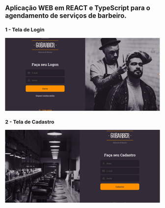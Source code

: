 <h2>Aplicação WEB em REACT e TypeScript para o agendamento de serviços de barbeiro.</h2>


<h3>1 - Tela de Login</h3>

<img src="/gitimages/logon.png">

<h3>2 - Tela de Cadastro</h3>

<img src="/gitimages/create.png">
